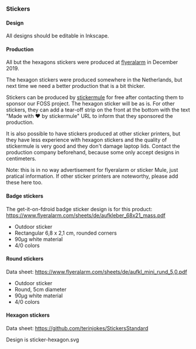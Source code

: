 ### Stickers


#### Design

All designs should be editable in Inkscape.


#### Production

All but the hexagons stickers were produced at [flyeralarm](flyeralarm.com) in
December 2019.

The hexagon stickers were produced somewhere in the Netherlands, but next time
we need a better production that is a bit thicker.

Stickers can be produced by [stickermule](https://www.stickermule.com/) for
free after contacting them to sponsor our FOSS project. The hexagon sticker will
be as is. For other stickers, they can add a tear-off strip on the front at the
bottom with the text "Made with ♥ by stickermule" URL to inform that they
sponsored the production.

It is also possible to have stickers produced at other sticker printers, but
they have less experience with hexagon stickers and the quality of stickermule
is very good and they don't damage laptop lids. Contact the production company
beforehand, because some only accept designs in centimeters.

Note: this is in no way advertisement for flyeralarm or sticker Mule, just
pratical information. If other sticker printers are noteworthy, please add these
here too.


#### Badge stickers

The get-it-on-fdroid badge sticker design is for this product: https://www.flyeralarm.com/sheets/de/aufkleber_68x21_mass.pdf

 * Outdoor sticker
 * Rectangular 6,8 x 2,1 cm, rounded corners
 * 90µg white material
 * 4/0 colors


#### Round stickers

Data sheet: https://www.flyeralarm.com/sheets/de/aufkl_mini_rund_5,0.pdf

 * Outdoor sticker
 * Round, 5cm diameter
 * 90µg white material
 * 4/0 colors

#### Hexagon stickers

Data sheet: https://github.com/terinjokes/StickersStandard

Design is sticker-hexagon.svg
